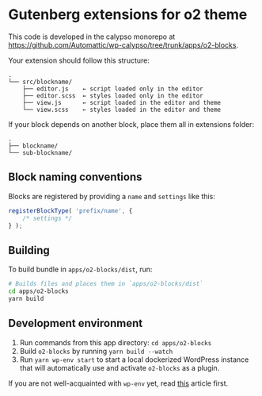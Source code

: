 # Gutenberg extensions for o2 theme

This code is developed in the calypso monorepo at <https://github.com/Automattic/wp-calypso/tree/trunk/apps/o2-blocks>.

Your extension should follow this structure:

```
.
└── src/blockname/
    ├── editor.js    ← script loaded only in the editor
    ├── editor.scss  ← styles loaded only in the editor
    ├── view.js      ← script loaded in the editor and theme
    └── view.scss    ← styles loaded in the editor and theme
```

If your block depends on another block, place them all in extensions folder:

```
.
├── blockname/
└── sub-blockname/
```

## Block naming conventions

Blocks are registered by providing a `name` and `settings` like this:

```js
registerBlockType( 'prefix/name', {
	/* settings */
} );
```

## Building

To build bundle in `apps/o2-blocks/dist`, run:

```bash
# Builds files and places them in `apps/o2-blocks/dist`
cd apps/o2-blocks
yarn build
```

## Development environment

1. Run commands from this app directory: `cd apps/o2-blocks`
1. Build `o2-blocks` by running `yarn build --watch`
1. Run `yarn wp-env start` to start a local dockerized WordPress instance that will automatically use and activate `o2-blocks` as a plugin.

If you are not well-acquainted with `wp-env` yet, read [this](https://make.wordpress.org/core/2020/03/03/wp-env-simple-local-environments-for-wordpress/) article first.
